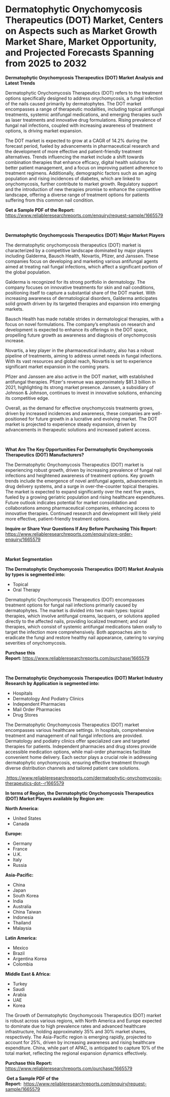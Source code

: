 <p><h1>Dermatophytic Onychomycosis Therapeutics (DOT) Market, Centers on Aspects such as Market Growth Market Share, Market Opportunity, and Projected Forecasts Spanning from 2025 to 2032</h1></p><p><strong>Dermatophytic Onychomycosis Therapeutics (DOT) Market Analysis and Latest Trends</strong></p>
<p><p>Dermatophytic Onychomycosis Therapeutics (DOT) refers to the treatment options specifically designed to address onychomycosis, a fungal infection of the nails caused primarily by dermatophytes. The DOT market encompasses a range of therapeutic modalities, including topical antifungal treatments, systemic antifungal medications, and emerging therapies such as laser treatments and innovative drug formulations. Rising prevalence of fungal nail infections, coupled with increasing awareness of treatment options, is driving market expansion.</p><p>The DOT market is expected to grow at a CAGR of 14.2% during the forecast period, fueled by advancements in pharmaceutical research and the development of more effective and patient-friendly treatment alternatives. Trends influencing the market include a shift towards combination therapies that enhance efficacy, digital health solutions for better patient management, and a focus on improving patient adherence to treatment regimens. Additionally, demographic factors such as an aging population and rising incidences of diabetes, which are linked to onychomycosis, further contribute to market growth. Regulatory support and the introduction of new therapies promise to enhance the competitive landscape, offering a diverse range of treatment options for patients suffering from this common nail condition.</p></p>
<p><strong>Get a Sample PDF of the Report:&nbsp;</strong> <a href="https://www.reliableresearchreports.com/enquiry/request-sample/1665579?utm_campaign=2292&utm_medium=2&utm_source=Github&utm_content=ia&utm_term=19042025&utm_id=dermatophytic-onychomycosis-therapeutics-dot">https://www.reliableresearchreports.com/enquiry/request-sample/1665579</a></p>
<p>&nbsp;</p>
<p><strong>Dermatophytic Onychomycosis Therapeutics (DOT) Major Market Players</strong></p>
<p><p>The dermatophytic onychomycosis therapeutics (DOT) market is characterized by a competitive landscape dominated by major players including Galderma, Bausch Health, Novartis, Pfizer, and Janssen. These companies focus on developing and marketing various antifungal agents aimed at treating nail fungal infections, which affect a significant portion of the global population.</p><p>Galderma is recognized for its strong portfolio in dermatology. The company focuses on innovative treatments for skin and nail conditions, positioning itself to capture a substantial share of the DOT market. With increasing awareness of dermatological disorders, Galderma anticipates solid growth driven by its targeted therapies and expansion into emerging markets.</p><p>Bausch Health has made notable strides in dermatological therapies, with a focus on novel formulations. The company’s emphasis on research and development is expected to enhance its offerings in the DOT space, propelling future growth as awareness and diagnosis of onychomycosis increase.</p><p>Novartis, a key player in the pharmaceutical industry, also has a robust pipeline of treatments, aiming to address unmet needs in fungal infections. With its vast resources and global reach, Novartis is set to experience significant market expansion in the coming years.</p><p>Pfizer and Janssen are also active in the DOT market, with established antifungal therapies. Pfizer's revenue was approximately $81.3 billion in 2021, highlighting its strong market presence. Janssen, a subsidiary of Johnson & Johnson, continues to invest in innovative solutions, enhancing its competitive edge.</p><p>Overall, as the demand for effective onychomycosis treatments grows, driven by increased incidences and awareness, these companies are well-positioned for future growth in a lucrative and evolving market. The DOT market is projected to experience steady expansion, driven by advancements in therapeutic solutions and increased patient access.</p></p>
<p>&nbsp;</p>
<p><strong>What Are The Key Opportunities For Dermatophytic Onychomycosis Therapeutics (DOT) Manufacturers?</strong></p>
<p><p>The Dermatophytic Onychomycosis Therapeutics (DOT) market is experiencing robust growth, driven by increasing prevalence of fungal nail infections and heightened awareness of treatment options. Key growth trends include the emergence of novel antifungal agents, advancements in drug delivery systems, and a surge in over-the-counter topical therapies. The market is expected to expand significantly over the next five years, fueled by a growing geriatric population and rising healthcare expenditures. Future outlook indicates potential for market consolidation and collaborations among pharmaceutical companies, enhancing access to innovative therapies. Continued research and development will likely yield more effective, patient-friendly treatment options.</p></p>
<p><strong>Inquire or Share Your Questions If Any Before Purchasing This Report:</strong> <a href="https://www.reliableresearchreports.com/enquiry/pre-order-enquiry/1665579?utm_campaign=2292&utm_medium=2&utm_source=Github&utm_content=ia&utm_term=19042025&utm_id=dermatophytic-onychomycosis-therapeutics-dot">https://www.reliableresearchreports.com/enquiry/pre-order-enquiry/1665579</a></p>
<p>&nbsp;</p>
<p><strong>Market Segmentation</strong></p>
<p><strong>The Dermatophytic Onychomycosis Therapeutics (DOT) Market Analysis by types is segmented into:</strong></p>
<p><ul><li>Topical</li><li>Oral Therapy</li></ul></p>
<p><p>Dermatophytic Onychomycosis Therapeutics (DOT) encompasses treatment options for fungal nail infections primarily caused by dermatophytes. The market is divided into two main types: topical therapies, which involve antifungal creams, lacquers, or solutions applied directly to the affected nails, providing localized treatment; and oral therapies, which consist of systemic antifungal medications taken orally to target the infection more comprehensively. Both approaches aim to eradicate the fungi and restore healthy nail appearance, catering to varying severities of onychomycosis.</p></p>
<p><strong>Purchase this Report:&nbsp;</strong><a href="https://www.reliableresearchreports.com/purchase/1665579?utm_campaign=2292&utm_medium=2&utm_source=Github&utm_content=ia&utm_term=19042025&utm_id=dermatophytic-onychomycosis-therapeutics-dot">https://www.reliableresearchreports.com/purchase/1665579</a></p>
<p>&nbsp;</p>
<p><strong>The Dermatophytic Onychomycosis Therapeutics (DOT) Market Industry Research by Application is segmented into:</strong></p>
<p><ul><li>Hospitals</li><li>Dermatology And Podiatry Clinics</li><li>Independent Pharmacies</li><li>Mail Order Pharmacies</li><li>Drug Stores</li></ul></p>
<p><p>The Dermatophytic Onychomycosis Therapeutics (DOT) market encompasses various healthcare settings. In hospitals, comprehensive treatment and management of nail fungal infections are provided. Dermatology and podiatry clinics offer specialized care and targeted therapies for patients. Independent pharmacies and drug stores provide accessible medication options, while mail-order pharmacies facilitate convenient home delivery. Each sector plays a crucial role in addressing dermatophytic onychomycosis, ensuring effective treatment through diverse distribution channels and tailored patient care solutions.</p></p>
<p><a href="https://www.reliableresearchreports.com/dermatophytic-onychomycosis-therapeutics-dot--r1665579?utm_campaign=2292&utm_medium=2&utm_source=Github&utm_content=ia&utm_term=19042025&utm_id=dermatophytic-onychomycosis-therapeutics-dot">&nbsp;https://www.reliableresearchreports.com/dermatophytic-onychomycosis-therapeutics-dot--r1665579</a></p>
<p><strong>In terms of Region, the Dermatophytic Onychomycosis Therapeutics (DOT) Market Players available by Region are:</strong></p>
<p>
    <p> <strong> North America: </strong>
        <ul>
            <li>United States</li>
            <li>Canada</li>
        </ul>
        </p> 
    <p> <strong> Europe: </strong>
        <ul>
            <li>Germany</li>
            <li>France</li>
            <li>U.K.</li>
            <li>Italy</li>
            <li>Russia</li>
        </ul>
        </p> 
    <p> <strong> Asia-Pacific: </strong>
        <ul>
            <li>China</li>
            <li>Japan</li>
            <li>South Korea</li>
            <li>India</li>
            <li>Australia</li>
            <li>China Taiwan</li>
            <li>Indonesia</li>
            <li>Thailand</li>
            <li>Malaysia</li>
        </ul>
        </p> 
    <p> <strong> Latin America: </strong>
        <ul>
            <li>Mexico</li>
            <li>Brazil</li>
            <li>Argentina Korea</li>
            <li>Colombia</li>
        </ul>
        </p> 
    <p> <strong> Middle East & Africa: </strong>
        <ul>
            <li>Turkey</li>
            <li>Saudi</li>
            <li>Arabia</li>
            <li>UAE</li>
            <li>Korea</li>
        </ul>
    </p>
    </p>
<p><p>The Growth of Dermatophytic Onychomycosis Therapeutics (DOT) market is robust across various regions, with North America and Europe expected to dominate due to high prevalence rates and advanced healthcare infrastructure, holding approximately 35% and 30% market shares, respectively. The Asia-Pacific region is emerging rapidly, projected to account for 25%, driven by increasing awareness and rising healthcare expenditure. China, while part of APAC, is anticipated to capture 10% of the total market, reflecting the regional expansion dynamics effectively.</p></p>
<p><strong>Purchase this Report: </strong><a href="https://www.reliableresearchreports.com/purchase/1665579?utm_campaign=2292&utm_medium=2&utm_source=Github&utm_content=ia&utm_term=19042025&utm_id=dermatophytic-onychomycosis-therapeutics-dot">https://www.reliableresearchreports.com/purchase/1665579</a></p>
<p>&nbsp;<strong>Get a Sample PDF of the Report:&nbsp;&nbsp;</strong><a href="https://www.reliableresearchreports.com/enquiry/request-sample/1665579?utm_campaign=2292&utm_medium=2&utm_source=Github&utm_content=ia&utm_term=19042025&utm_id=dermatophytic-onychomycosis-therapeutics-dot">https://www.reliableresearchreports.com/enquiry/request-sample/1665579</a></p>
<p><strong></strong></p>
<p><p></p><p></p><p></p></p>